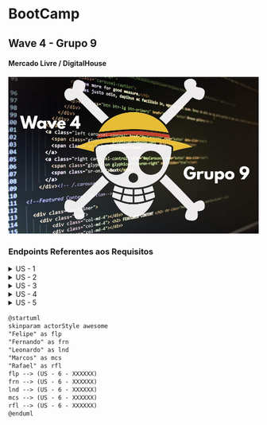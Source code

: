 # BootCamp

## Wave 4 - Grupo 9

#### Mercado Livre / DigitalHouse

![BGW4G9](bg.jpg "Background Wave 4 - Grupo 9")

### Endpoints Referentes aos Requisitos
<details><summary>US - 1</summary><p>

| HTTP | LINK                                                     |
|------|----------------------------------------------------------|
| POST | http://localhost:8080/api/v1/fresh-products/inboundorder |
| PUT  | http://localhost:8080/api/v1/fresh-products/inboundorder |

```JSON
{
  "order_number": 1,
  "order_date": "2022-01-28",
  "section": {
    "section_code": "1",
    "warehouse_code": "1"
  },
  "batch_stock": [
    {
      "batch_number": 1,
      "advertise_id": 1,
      "current_temperature": 9.0,
      "minimum_temperature": 1.0,
      "initial_quantity": 2,
      "current_quantity": 2,
      "manufacturing_date": "2022-01-28",
      "manufacturing_time": "2022-01-28T08:28:56.775775",
      "due_date": "2022-01-28"
    }
  ]
}
```
</p></details>

<details><summary>US - 2</summary><p>

| HTTP | Modelo de URI                                                                                    |
|------|--------------------------------------------------------------------------------------------------|
| GET  | http://localhost:8080/api/v1/fresh-products/product                                              |
| GET  | http://localhost:8080/api/v1/fresh-products/product/listCategory/{{categoryProd}}                |
| POST | http://localhost:8080/api/v1/fresh-products/cart/addProduct/{{idBuyer}}?idAdvertise=&qtdProduct= |
| GET  | http://localhost:8080/api/v1/fresh-products/cart/{{idBuyer}}                                     |
| PUT  | http://localhost:8080/api/v1/fresh-products/cart/createSellOrder/{{idBuyer}}                     |


</p></details>

<details><summary>US - 3</summary><p>

| HTTP | LINK                                                                        |
|------|-----------------------------------------------------------------------------|
| GET  | http://localhost:8080/api/v1/fresh-products/product/listBatch/?id=          |
| GET  | http://localhost:8080/api/v1/fresh-products/product/listBatch/{{order}}?id= |

</p></details>

<details><summary>US - 4</summary><p>

| HTTP | LINK                                                                   |
|------|------------------------------------------------------------------------|
| GET  | http://localhost:8080/api/v1/fresh-products/warehouse/byProduct/{{id}} |

</p></details>

<details><summary>US - 5</summary><p>

| HTTP | LINK                                                                                                              |
|------|-------------------------------------------------------------------------------------------------------------------|
| GET  | http://localhost:8080/api/v1/fresh-products/due-date/bySection/{{numberOfDays}}?sectionId=                        |
| GET  | http://localhost:8080/api/v1/fresh-products/due-date/byRefrigeration/{{numberOfDays}}?refrigerationType=&orderBy= |

</p></details>

``` plantuml
@startuml
skinparam actorStyle awesome
"Felipe" as flp
"Fernando" as frn
"Leonardo" as lnd
"Marcos" as mcs
"Rafael" as rfl
flp --> (US - 6 - XXXXXX)
frn --> (US - 6 - XXXXXX)
lnd --> (US - 6 - XXXXXX)
mcs --> (US - 6 - XXXXXX)
rfl --> (US - 6 - XXXXXX)
@enduml
```